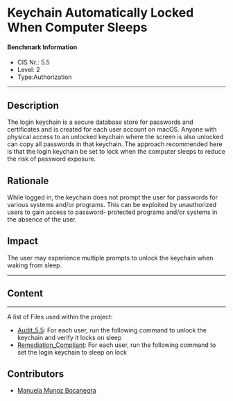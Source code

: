 # Keychain Automatically Locked When Computer Sleeps
#### Benchmark Information
- CIS Nr.: 5.5
- Level: 2 
- Type:Authorization
------------------------
## Description

The login keychain is a secure database store for passwords and certificates and is created for each user account on macOS. Anyone with physical access to an unlocked keychain where the screen is also unlocked can copy all passwords in that keychain. The approach recommended here is that the login keychain be set to lock when the computer sleeps to reduce the risk of password exposure.

## Rationale

While logged in, the keychain does not prompt the user for passwords for various systems and/or programs. This can be exploited by unauthorized users to gain access to password- protected programs and/or systems in the absence of the user.

## Impact

The user may experience multiple prompts to unlock the keychain when waking from sleep.

---
## Content
***
A list of Files used within the project:
* [Audit_5.5](https://github.com/apfelwerk/JamfProtectInsights/blob/30ee40a2af131ed5ed737b7860674667eeced5fa/AuthorizationType/CIS_5.5_Keychain%20Automatically%20Locked%20When%20Computer%20Sleeps/Audit_5.5.sh): For each user, run the following command to unlock the keychain and verify it locks on sleep
* [Remediation_Compliant](https://github.com/apfelwerk/JamfProtectInsights/blob/30ee40a2af131ed5ed737b7860674667eeced5fa/AuthorizationType/CIS_5.5_Keychain%20Automatically%20Locked%20When%20Computer%20Sleeps/Remediation_Compliant.sh): For each user, run the following command to set the login keychain to sleep on lock

## Contributors
* [Manuela Munoz Bocanegra](https://github.com/manuelamunoz)


